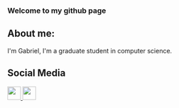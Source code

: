 ### Welcome to my github page

## About me: 
I'm Gabriel, I'm a graduate student in computer science.

## Social Media

<a href="https://instagram.com/gabriel__montenegro/"><img height="30" src="https://github.com/anirudhbelwadi/anirudhbelwadi/blob/master/images/insta.png"> 
<a href="https://github.com/GabrielMontenegrOL"><img height="30" src="https://cdn.jsdelivr.net/gh/devicons/devicon/icons/github/github-original.svg">






